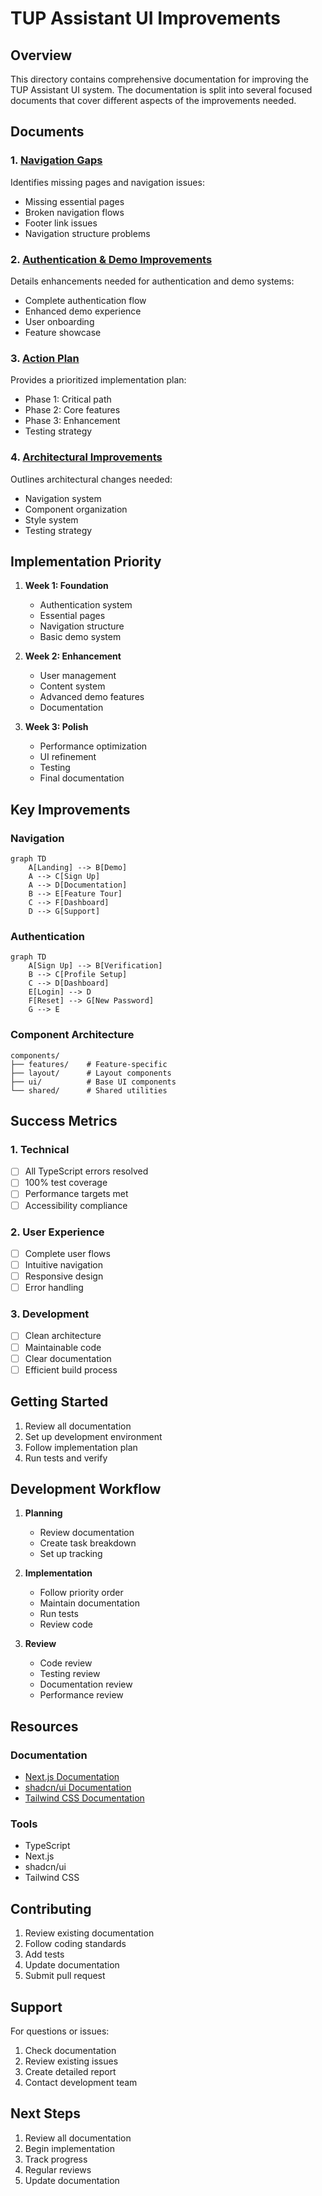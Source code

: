 # TUP Assistant UI Improvements

## Overview

This directory contains comprehensive documentation for improving the TUP Assistant UI system. The documentation is split into several focused documents that cover different aspects of the improvements needed.

## Documents

### 1. [Navigation Gaps](NAVIGATION_GAPS.md)
Identifies missing pages and navigation issues:
- Missing essential pages
- Broken navigation flows
- Footer link issues
- Navigation structure problems

### 2. [Authentication & Demo Improvements](AUTH_DEMO_IMPROVEMENTS.md)
Details enhancements needed for authentication and demo systems:
- Complete authentication flow
- Enhanced demo experience
- User onboarding
- Feature showcase

### 3. [Action Plan](ACTION_PLAN.md)
Provides a prioritized implementation plan:
- Phase 1: Critical path
- Phase 2: Core features
- Phase 3: Enhancement
- Testing strategy

### 4. [Architectural Improvements](ARCHITECTURAL_IMPROVEMENTS.md)
Outlines architectural changes needed:
- Navigation system
- Component organization
- Style system
- Testing strategy

## Implementation Priority

1. **Week 1: Foundation**
   - Authentication system
   - Essential pages
   - Navigation structure
   - Basic demo system

2. **Week 2: Enhancement**
   - User management
   - Content system
   - Advanced demo features
   - Documentation

3. **Week 3: Polish**
   - Performance optimization
   - UI refinement
   - Testing
   - Final documentation

## Key Improvements

### Navigation
```mermaid
graph TD
    A[Landing] --> B[Demo]
    A --> C[Sign Up]
    A --> D[Documentation]
    B --> E[Feature Tour]
    C --> F[Dashboard]
    D --> G[Support]
```

### Authentication
```mermaid
graph TD
    A[Sign Up] --> B[Verification]
    B --> C[Profile Setup]
    C --> D[Dashboard]
    E[Login] --> D
    F[Reset] --> G[New Password]
    G --> E
```

### Component Architecture
```
components/
├── features/    # Feature-specific
├── layout/      # Layout components
├── ui/          # Base UI components
└── shared/      # Shared utilities
```

## Success Metrics

### 1. Technical
- [ ] All TypeScript errors resolved
- [ ] 100% test coverage
- [ ] Performance targets met
- [ ] Accessibility compliance

### 2. User Experience
- [ ] Complete user flows
- [ ] Intuitive navigation
- [ ] Responsive design
- [ ] Error handling

### 3. Development
- [ ] Clean architecture
- [ ] Maintainable code
- [ ] Clear documentation
- [ ] Efficient build process

## Getting Started

1. Review all documentation
2. Set up development environment
3. Follow implementation plan
4. Run tests and verify

## Development Workflow

1. **Planning**
   - Review documentation
   - Create task breakdown
   - Set up tracking

2. **Implementation**
   - Follow priority order
   - Maintain documentation
   - Run tests
   - Review code

3. **Review**
   - Code review
   - Testing review
   - Documentation review
   - Performance review

## Resources

### Documentation
- [Next.js Documentation](https://nextjs.org/docs)
- [shadcn/ui Documentation](https://ui.shadcn.com)
- [Tailwind CSS Documentation](https://tailwindcss.com/docs)

### Tools
- TypeScript
- Next.js
- shadcn/ui
- Tailwind CSS

## Contributing

1. Review existing documentation
2. Follow coding standards
3. Add tests
4. Update documentation
5. Submit pull request

## Support

For questions or issues:
1. Check documentation
2. Review existing issues
3. Create detailed report
4. Contact development team

## Next Steps

1. Review all documentation
2. Begin implementation
3. Track progress
4. Regular reviews
5. Update documentation
